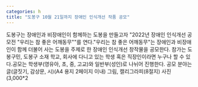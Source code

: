 ```yaml
---
categories: h
title: "도봉구 10월 21일까지 장애인 인식개선 작품 공모"
---
```

도봉구는 장애인과 비장애인이 함께하는 도봉을 만들고자 "2022년 장애인 인식개선 공모전 "우리는 참 좋은 어깨동무""를 연다."우리는 참 좋은 어깨동무"는 장애인과 비장애인이 함께 더불어 사는 도봉을 주제로 한 장애인 인식개선 창작물을 공모한다. 참가는 도봉구민, 도봉구 소재 학교, 회사에 다니고 있는 학생 혹은 직장인이라면 누구나 할 수 있다.공모는 학생부(영유아, 초, 중, 고교)와 일반부(성인)로 나뉘어 진행한다. 공모 분야는 글(글짓기, 감상문, 시)(A4 용지 2페이지 이내) 그림, 캘리그라피(8절지) 사진(3,000*2